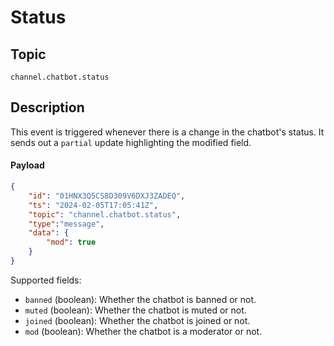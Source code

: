 # Status

## Topic

`channel.chatbot.status`

## Description

This event is triggered whenever there is a change in the chatbot's status. It sends out a `partial` update highlighting the modified field.

#### Payload

```json
{
    "id": "01HNX3Q5CS8D309V6DXJ3ZADEQ",
    "ts": "2024-02-05T17:05:41Z",
    "topic": "channel.chatbot.status",
    "type":"message",
    "data": {
        "mod": true
    }
}
```

Supported fields:

- `banned` (boolean): Whether the chatbot is banned or not.
- `muted` (boolean): Whether the chatbot is muted or not.
- `joined` (boolean): Whether the chatbot is joined or not.
- `mod` (boolean): Whether the chatbot is a moderator or not.

